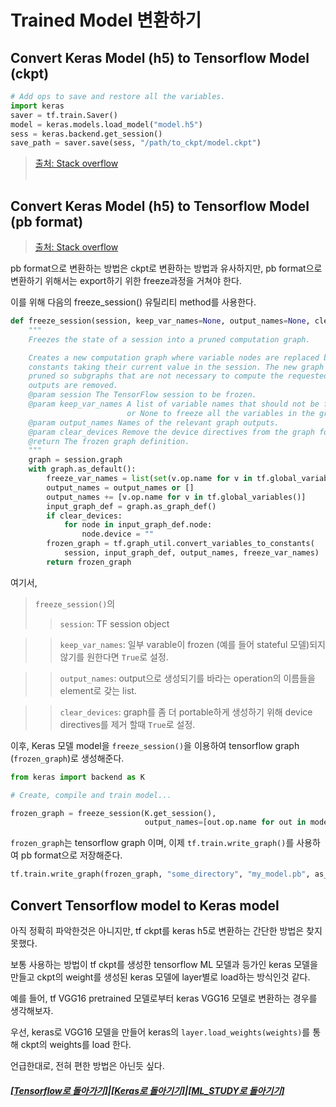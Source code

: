 # Trained Model 변환하기

## Convert Keras Model (h5) to Tensorflow Model (ckpt)

```python
# Add ops to save and restore all the variables.
import keras
saver = tf.train.Saver()
model = keras.models.load_model("model.h5")
sess = keras.backend.get_session()
save_path = saver.save(sess, "/path/to_ckpt/model.ckpt")
```

> [출처: Stack overflow](https://github.com/keras-team/keras/issues/9040) <br><br>

## Convert Keras Model (h5) to Tensorflow Model (pb format)

> [출처: Stack overflow](https://stackoverflow.com/questions/45466020/how-to-export-keras-h5-to-tensorflow-pb)

pb format으로 변환하는 방법은 ckpt로 변환하는 방법과 유사하지만,
pb format으로 변환하기 위해서는 export하기 위한 freeze과정을 거쳐야 한다.

이를 위해 다음의 freeze_session() 유틸리티 method를 사용한다.

```python
def freeze_session(session, keep_var_names=None, output_names=None, clear_devices=True):
    """
    Freezes the state of a session into a pruned computation graph.

    Creates a new computation graph where variable nodes are replaced by
    constants taking their current value in the session. The new graph will be
    pruned so subgraphs that are not necessary to compute the requested
    outputs are removed.
    @param session The TensorFlow session to be frozen.
    @param keep_var_names A list of variable names that should not be frozen,
                          or None to freeze all the variables in the graph.
    @param output_names Names of the relevant graph outputs.
    @param clear_devices Remove the device directives from the graph for better portability.
    @return The frozen graph definition.
    """
    graph = session.graph
    with graph.as_default():
        freeze_var_names = list(set(v.op.name for v in tf.global_variables()).difference(keep_var_names or []))
        output_names = output_names or []
        output_names += [v.op.name for v in tf.global_variables()]
        input_graph_def = graph.as_graph_def()
        if clear_devices:
            for node in input_graph_def.node:
                node.device = ""
        frozen_graph = tf.graph_util.convert_variables_to_constants(
            session, input_graph_def, output_names, freeze_var_names)
        return frozen_graph
```

여기서,

> `freeze_session()`의
>
> > `session`: TF session object

> > `keep_var_names`: 일부 varable이 frozen (예를 들어 stateful 모델)되지 않기를 원한다면 `True`로 설정.

> > `output_names`: output으로 생성되기를 바라는 operation의 이름들을 element로 갖는 list.

> > `clear_devices`: graph를 좀 더 portable하게 생성하기 위해 device directives를 제거 할때 `True`로 설정.

이후, Keras 모델 model을 `freeze_session()`을 이용하여 tensorflow graph (`frozen_graph`)로 생성해준다.

```python
from keras import backend as K

# Create, compile and train model...

frozen_graph = freeze_session(K.get_session(),
                              output_names=[out.op.name for out in model.outputs])
```

`frozen_graph`는 tensorflow graph 이며,
이제 `tf.train.write_graph()`를 사용하여 pb format으로 저장해준다.

```python
tf.train.write_graph(frozen_graph, "some_directory", "my_model.pb", as_text=False)
```

## Convert Tensorflow model to Keras model

아직 정확히 파악한것은 아니지만,
tf ckpt를 keras h5로 변환하는 간단한 방법은 찾지 못했다.

보통 사용하는 방법이
tf ckpt를 생성한 tensorflow ML 모델과 등가인 keras 모델을 만들고
ckpt의 weight를 생성된 keras 모델에 layer별로 load하는 방식인것 같다.

예를 들어,
tf VGG16 pretrained 모델로부터 keras VGG16 모델로 변환하는 경우를 생각해보자.

우선, keras로 VGG16 모델을 만들어
keras의 `layer.load_weights(weights)`를 통해 ckpt의 weights를 load 한다.

언급한대로, 전혀 편한 방법은 아닌듯 싶다.

##### [[Tensorflow로 돌아가기]](https://github.com/elemag1414/ML_STUDY/tree/master/Tensorflow)|[[Keras로 돌아기기]](https://github.com/elemag1414/Keras)|[[ML_STUDY로 돌아기기]](https://github.com/elemag1414/ML_STUDY)
